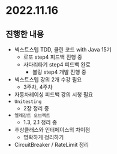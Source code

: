 # 2022.11.16

## 진행한 내용

- 넥스트스텝 TDD, 클린 코드 with Java 15기
	- 로또 step4 피드백 진행 중
  - 사다리타기 step4 피드백 완료
	- 볼링 step4 개발 진행 중
- 넥스트스텝 강의 2개 수강 필요
	- 3주차, 4주차
- 자동차레이싱 피드백 강의 시청 필요
- `Unitesting`
	- 2장 정리 중
- `엘레강트 오브젝트`
	- 1.3, 2.1 정리 중
- 추상클래스와 인터페이스의 차이점
	- 명확하게 정리하기
- CircuitBreaker / RateLimit 정리
